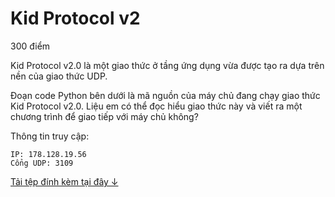 # Kid Protocol v2
300 điểm

Kid Protocol v2.0 là một giao thức ở tầng ứng dụng vừa được tạo ra dựa trên nền của giao thức UDP.

Đoạn code Python bên dưới là mã nguồn của máy chủ đang chạy giao thức Kid Protocol v2.0. Liệu em có thể đọc hiểu giao thức này và viết ra một chương trình để giao tiếp với máy chủ không?

Thông tin truy cập:

```
IP: 178.128.19.56
Cổng UDP: 3109
```

[Tải tệp đính kèm tại đây ↓](./kid_protocol_v2-384b9001e5cd93f84221d34a6f3da424.zip)
